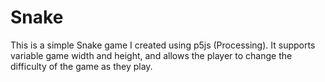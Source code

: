 # Snake

This is a simple Snake game I created using p5js (Processing). It supports variable game width and height, and allows the player to change the difficulty of the game as they play.

